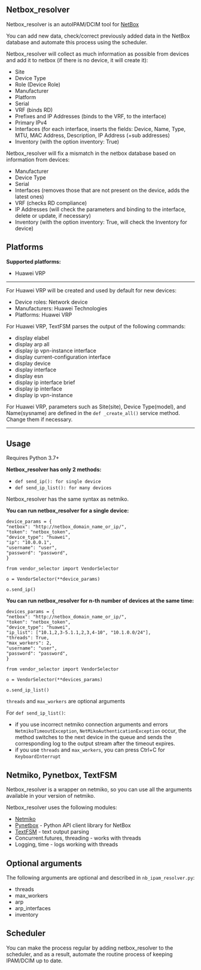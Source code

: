 ## Netbox_resolver

Netbox_resolver is an autoIPAM/DCIM tool for [NetBox](https://github.com/netbox-community/netbox)

You can add new data, check/correct previously added data in the NetBox database and automate this process using the scheduler.

Netbox_resolver will collect as much information as possible from devices and add it to netbox (if there is no device, it will create it):
- Site
- Device Type
- Role (Device Role)
- Manufacturer
- Platform
- Serial
- VRF (binds RD)
- Prefixes and IP Addresses (binds to the VRF, to the interface)
- Primary IPv4
- Interfaces (for each interface, inserts the fields: Device, Name, Type, MTU, MAC Address, Description, IP Address (+sub addresses)
- Inventory (with the option inventory: True)

Netbox_resolver will fix a mismatch in the netbox database based on information from devices:
- Manufacturer
- Device Type
- Serial
- Interfaces (removes those that are not present on the device, adds the latest ones)
- VRF (checks RD compliance)
- IP Addresses (will check the parameters and binding to the interface, delete or update, if necessary)
- Inventory (with the option inventory: True, will check the Inventory for device)

## Platforms

**Supported platforms:**
- Huawei VRP

_ _ _

For Huawei VRP will be created and used by default for new devices:
- Device roles: Network device
- Manufacturers: Huawei Technologies
- Platforms: Huawei VRP

For Huawei VRP, TextFSM parses the output of the following commands:
- display elabel
- display arp all
- display ip vpn-instance interface
- display current-configuration interface
- display device
- display interface
- display esn
- display ip interface brief
- display ip interface
- display ip vpn-instance

For Huawei VRP, parameters such as Site(site), Device Type(model), and Name(sysname) are defined in the `def _create_all()` service method. Change them if necessary.

_ _ _

## Usage

Requires Python 3.7+

**Netbox_resolver has only 2 methods:**
- `def send_ip(): for single device`
- `def send_ip_list(): for many devices`

Netbox_resolver has the same syntax as netmiko.

**You can run netbox_resolver for a single device:**

```
device_params = {
"netbox": "http://netbox_domain_name_or_ip/",
"token": "netbox_token",
"device_type": "huawei",
"ip": "10.0.0.1",
"username": "user",
"password": "password",
}

from vendor_selector import VendorSelector

o = VendorSelector(**device_params)

o.send_ip()
```


**You can run netbox_resolver for n-th number of devices at the same time:**


```
devices_params = {
"netbox": "http://netbox_domain_name_or_ip/",
"token": "netbox_token",
"device_type": "huawei",
"ip_list": ["10.1,2,3-5.1.1,2,3,4-10", "10.1.0.0/24"],
"threads": True,
"max_workers": 2,
"username": "user",
"password": "password",
}

from vendor_selector import VendorSelector

o = VendorSelector(**devices_params)

o.send_ip_list()
```
`threads` and `max_workers` are optional arguments

For `def send_ip_list()`:
- if you use incorrect netmiko connection arguments and errors `NetmikoTimeoutException`, `NetMikoAuthenticationException` occur, the method switches to the next device in the queue and sends the corresponding log to the output stream after the timeout expires.
- if you use `threads` and `max_workers`, you can press Ctrl+C for `KeyboardInterrupt`

## Netmiko, Pynetbox, TextFSM

Netbox_resolver is a wrapper on netmiko, so you can use all the arguments available in your version of netmiko.

Netbox_resolver uses the following modules:
- [Netmiko](https://github.com/ktbyers/netmiko)
- [Pynetbox](https://github.com/digitalocean/pynetbox) - Python API client library for NetBox
- [TextFSM](https://github.com/google/textfsm) - text output parsing
- Concurrent.futures, threading - works with threads
- Logging, time - logs working with threads

## Optional arguments

The following arguments are optional and described in `nb_ipam_resolver.py`:
- threads
- max_workers
- arp
- arp_interfaces
- inventory

## Scheduler

You can make the process regular by adding netbox_resolver to the scheduler, and as a result, automate the routine process of keeping IPAM/DCIM up to date.
